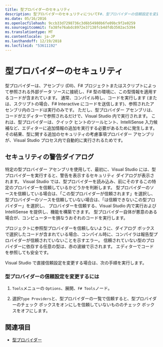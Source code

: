 ```yaml
---
title: 型プロバイダーのセキュリティ
description: 型プロバイダーのセキュリティについてF#、型プロバイダーの信頼設定を変更する方法などです。
ms.date: 05/16/2016
ms.openlocfilehash: 9ccb33d7298736c3d6b54980b6fe09bc9f2e0259
ms.sourcegitcommit: fa38fe76abdc8972e37138fcb4dfdb3502ac5394
ms.translationtype: MT
ms.contentlocale: ja-JP
ms.lasthandoff: 12/19/2018
ms.locfileid: "53611192"
---
```

# <a name="type-provider-security"></a>型プロバイダーのセキュリティ

型プロバイダーは、アセンブリ (Dll)、F# プロジェクトまたはスクリプトによって参照される外部データ ソースに接続し、F# 型の環境に、この型情報を適用するコードが含まれています。 通常、コンパイル時し、コードを実行します (または、スクリプトの場合、F# Interactive にコードを送信します)、参照されたアセンブリ内のコードは実行のみです。 ただし、型プロバイダー アセンブリは、コードがエディターで参照されるだけで、Visual Studio 内で実行されます。 これは、型プロバイダーは、クイック ヒントのツールヒント、IntelliSense 入力候補など、エディターに追加情報の追加を実行する必要があるために発生します。 その結果、型に関する追加のセキュリティの考慮事項プロバイダー アセンブリが、Visual Studio プロセス内で自動的に実行されるためです。

## <a name="security-warning-dialog"></a>セキュリティの警告ダイアログ

特定の型プロバイダー アセンブリを使用して、最初に、Visual Studio には、型プロバイダーを実行すると、警告を表示するセキュリティ ダイアログが表示されます。 Visual Studio では、型プロバイダーを読み込み、前にそのするこの特定のプロバイダーを信頼しているかどうかを判断します。 型プロバイダーのソースを信頼している場合は、「この型プロバイダーが信頼されます」を選択し、 型プロバイダーのソースを信頼していない場合は、「は信頼できないこの型プロバイダー」を選択し、 プロバイダーを信頼する、Visual Studio 内で実行および IntelliSense を提供し、機能を構築できます。 型プロバイダー自体が悪意のある場合が、コンピューターを損なうおそれのコードを実行します。

プロジェクトに参照型プロバイダーを信頼しないように、ダイアログ ボックスで選択したコードが含まれている場合、コンパイル時に、コンパイラは報告型プロバイダーが信頼されていないことを示すエラー。 信頼されていない型のプロバイダーに依存する任意の型は、赤の波線で示されます。 エディターでコードを参照しても安全です。

Visual Studio で直接信頼設定を変更する場合は、次の手順を実行します。

### <a name="to-change-the-trust-settings-for-type-providers"></a>型プロバイダーの信頼設定を変更するには

1. `Tools`メニューの  `Options`、展開、`F# Tools`ノード。

2. 選択`Type Providers`と、型プロバイダーの一覧で信頼すると、型プロバイダーのチェック ボックスをオンにしを信頼していないもののチェック ボックスをオフにします。

## <a name="see-also"></a>関連項目

- [型プロバイダー](index.md)